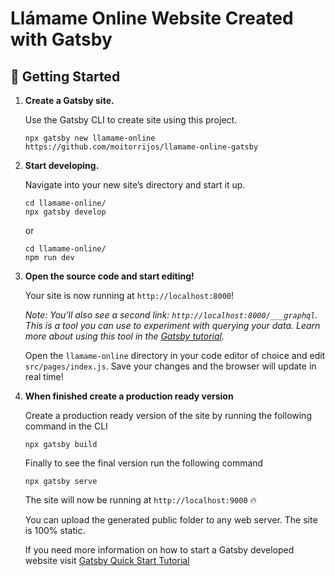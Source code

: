 # Llámame Online Website Created with Gatsby

## 🚀 Getting Started

1.  **Create a Gatsby site.**

    Use the Gatsby CLI to create site using this project.

    ```shell
    npx gatsby new llamame-online https://github.com/moitorrijos/llamame-online-gatsby
    ```

1.  **Start developing.**

    Navigate into your new site’s directory and start it up.

    ```shell
    cd llamame-online/
    npx gatsby develop
    ```

    or

    ```shell
    cd llamame-online/
    npm run dev
    ```

1.  **Open the source code and start editing!**

    Your site is now running at `http://localhost:8000`!

    _Note: You'll also see a second link: _`http://localhost:8000/___graphql`_. This is a tool you can use to experiment with querying your data. Learn more about using this tool in the [Gatsby tutorial](https://www.gatsbyjs.org/tutorial/part-five/#introducing-graphiql)._

    Open the `llamame-online` directory in your code editor of choice and edit `src/pages/index.js`. Save your changes and the browser will update in real time!

1.  **When finished create a production ready version**

    Create a production ready version of the site by running the following command in the CLI

    ```shell
    npx gatsby build
    ```

    Finally to see the final version run the following command

    ```shell
    npx gatsby serve
    ```

    The site will now be running at `http://localhost:9000` 🔥

    You can upload the generated public folder to any web server. The site is 100% static.

    If you need more information on how to start a Gatsby developed website visit [Gatsby Quick Start Tutorial](https://www.gatsbyjs.org/docs/quick-start/)
